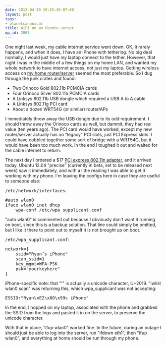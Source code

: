 ```yaml
---
date: 2012-04-19 19:25:26-07:00
layout: post
tags:
- planetcanonical
title: WiFi on an Ubuntu server
wp_id: 2065
---
```

One night last week, my cable internet service went down. OK, it rarely happens, and when it does, I have an iPhone with tethering. No big deal normally, I would just have my laptop connect to the tether. However, that night I was in the middle of a few things on my home LAN, and wanted my whole network to have internet access, not just my laptop. Getting wireless access on [my home router/server](https://www.finnie.org/2012/03/09/new-home-server/) seemed the most preferable. So I dug through the junk crates and found:

  * Two Orinoco Gold 802.11b PCMCIA cards
  * Four Orinoco Silver 802.11b PCMCIA cards
  * A Linksys 802.11b USB dongle which required a USB A to A cable
  * A Linksys 802.11g PCI card
  * About a dozen WRT54G (or similar) router/APs

I immediately threw away the USB dongle due to its odd requirement. I should throw away the Orinoco cards as well, but dammit, they had real value (ten years ago). The PCI card would have worked, except my new router/server actually has no "legacy" PCI slots, just PCI Express slots. I could have cobbled together some sort of bridge with a WRT54G, but it would have been too much work. In the end I toughed it out and waited for the cable internet to return.

The next day I ordered a $17 [PCI express 802.11n adapter](http://www.newegg.com/Product/Product.aspx?Item=N82E16833166063), and it arrived today. Ubuntu 12.04 "precise" (currently in beta, set to be released next week) saw it immediately, and with a little reading I was able to get it working with my phone. I'm leaving the configs here in case they are useful to someone else:

<tt>/etc/network/interfaces</tt>:

<pre>#auto wlan0
iface wlan0 inet dhcp
    wpa-conf /etc/wpa_supplicant.conf</pre>

"auto wlan0" is commented out because I obviously don't want it running on boot, since this is a backup solution. That line could simply be omitted, but I like it there to point out to myself it is not brought up on boot.

<tt>/etc/wpa_supplicant.conf</tt>:

<pre>network={
    ssid="Ryan’s iPhone"
    scan_ssid=1
    key_mgmt=WPA-PSK
    psk="yourkeyhere"
}</pre>

iPhone-specific note: that "’" is actually a unicode character, U+2019. "iwlist wlan0 scan" was returning this, which wpa_supplicant was not accepting:

<pre>ESSID:"Ryan\xE2\x80\x99s iPhone"</pre>

In the end, I hopped on my laptop, associated with the phone and grabbed the SSID from the logs and pasted it in on the server, to preserve the unicode character.

With that in place, "ifup wlan0" worked fine. In the future, during an outage I should just be able to log into the server, run "ifdown eth1", then "ifup wlan0", and everything at home should be run through my phone.
